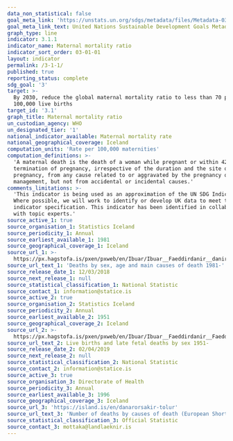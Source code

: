 ```yaml
---
data_non_statistical: false
goal_meta_link: 'https://unstats.un.org/sdgs/metadata/files/Metadata-03-01-01.pdf'
goal_meta_link_text: United Nations Sustainable Development Goals Metadata (pdf 865kB)
graph_type: line
indicator: 3.1.1
indicator_name: Maternal mortality ratio
indicator_sort_order: 03-01-01
layout: indicator
permalink: /3-1-1/
published: true
reporting_status: complete
sdg_goal: '3'
target: >-
  By 2030, reduce the global maternal mortality ratio to less than 70 per
  100,000 live births
target_id: '3.1'
graph_title: Maternal mortality ratio
un_custodian_agency: WHO
un_designated_tier: '1'
national_indicator_available: Maternal mortality rate
national_geographical_coverage: Iceland
computation_units: 'Rate per 100,000 maternities'
computation_definitions: >-
  'A maternal death is the death of a woman while pregnant or within 42 days of
  termination of pregnancy, irrespective of the duration and the site of the
  pregnancy, from any cause related to or aggravated by the pregnancy or its
  management, but not from accidental or incidental causes.'
comments_limitations: >-
  'This indicator is being used as an approximation of the UN SDG Indicator.
  Where possible, we will work to identify or develop UK data to meet the global
  indicator specification. This indicator has been identified in collaboration
  with topic experts.'
source_active_1: true
source_organisation_1: Statistics Iceland
source_periodicity_1: Annual
source_earliest_available_1: 1981
source_geographical_coverage_1: Iceland
source_url_1: >-
  https://px.hagstofa.is/pxen/pxweb/en/Ibuar/Ibuar__Faeddirdanir__danir__danarmein/MAN05301.px
source_url_text_1: 'Deaths by sex, age and main causes of death 1981-'
source_release_date_1: 12/03/2018
source_next_release_1: null
source_statistical_classification_1: National Statistic
source_contact_1: information@statice.is
source_active_2: true
source_organisation_2: Statistics Iceland
source_periodicity_2: Annual
source_earliest_available_2: 1951
source_geographical_coverage_2: Iceland
source_url_2: >-
  https://px.hagstofa.is/pxen/pxweb/en/Ibuar/Ibuar__Faeddirdanir__Faeddir__faedingar/MAN05100.px
source_url_text_2: Live births and late fetal deaths by sex 1951-
source_release_date_2: 02/04/2019
source_next_release_2: null
source_statistical_classification_2: National Statistic
source_contact_2: information@statice.is
source_active_3: true
source_organisation_3: Directorate of Health
source_periodicity_3: Annual
source_earliest_available_3: 1996
source_geographical_coverage_3: Iceland
source_url_3: 'https://island.is/en/danarorsakir-tolur'
source_url_text_3: 'Number of deaths by causes of death (European Shortlist) and sex, 2000-'
source_statistical_classification_3: Official Statistic
source_contact_3: mottaka@landlaeknir.is
---
```

